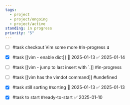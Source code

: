 ```yaml
---
tags:
  - project
  - project/ongoing
  - project/active
standing: in progress
priority: "5"
---
```


- [ ] #task checkout Vim some more #in-progress ⏫

- [x] #task [[vim - enable dict]] 📅 2025-01-13 ✅ 2025-01-14
- [ ] #task [[vim - jump to last insert with `.]] #in-progress
- [ ] #task [[vim has the vimdot command]] #undefined
- [x] #task still sorting #sorting 📅 2025-01-13 ✅ 2025-01-13
- [x] #task to start #ready-to-start ✅ 2025-01-10

